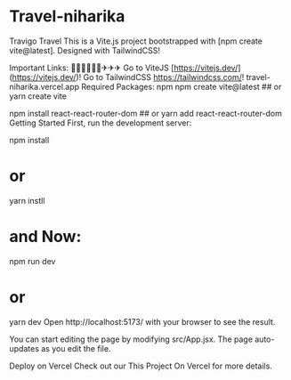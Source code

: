 # Travel-niharika
Travigo Travel
This is a Vite.js project bootstrapped with [npm create vite@latest]. Designed with TailwindCSS!

Important Links: 📣📢📣📢📣📢✈✈✈
Go to ViteJS [https://vitejs.dev/] (https://vitejs.dev/)!
Go to TailwindCSS https://tailwindcss.com/!
travel-niharika.vercel.app
Required Packages:
npm npm create vite@latest
                  ## or
yarn create vite

npm install react-react-router-dom
          ## or
yarn add react-react-router-dom
Getting Started
First, run the development server:

npm install
# or
yarn instll

# and Now:

npm run dev
# or
yarn dev
Open http://localhost:5173/ with your browser to see the result.

You can start editing the page by modifying src/App.jsx. The page auto-updates as you edit the file.

Deploy on Vercel
Check out our This Project On Vercel for more details.
